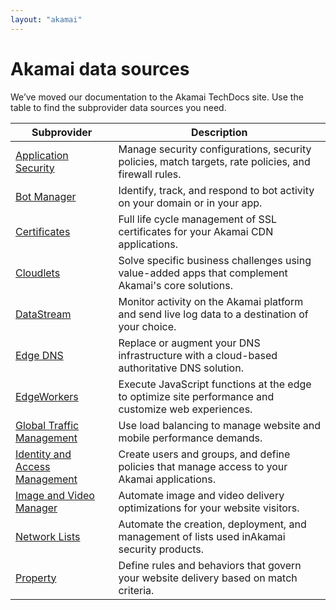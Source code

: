 ```yaml
---
layout: "akamai"
---
```


# Akamai data sources

We’ve moved our documentation to the Akamai TechDocs site. Use the table to find the subprovider data sources you need.

|Subprovider|Description|
|---|---|
|[Application Security](https://techdocs.akamai.com/terraform/v5.0/docs/appsec-datasources)|Manage security configurations, security policies, match targets, rate policies, and firewall rules.|
|[Bot Manager](https://techdocs.akamai.com/terraform/v5.0/docs/botman-datasources)|Identify, track, and respond to bot activity on your domain or in your app.|
|[Certificates](https://techdocs.akamai.com/terraform/v5.0/docs/cps-datasources)|Full life cycle management of SSL certificates for your ​Akamai​ CDN applications.|
|[Cloudlets](https://techdocs.akamai.com/terraform/v5.0/docs/cl-datasources)|Solve specific business challenges using value-added apps that complement ​Akamai​'s core solutions.|
|[DataStream](https://techdocs.akamai.com/terraform/v5.0/docs/ds-datasources)|Monitor activity on the ​Akamai​ platform and send live log data to a destination of your choice.|
|[Edge DNS](https://techdocs.akamai.com/terraform/v5.0/docs/edns-datasources)|Replace or augment your DNS infrastructure with a cloud-based authoritative DNS solution.|
|[EdgeWorkers](https://techdocs.akamai.com/terraform/v5.0/docs/ew-datasources)|Execute JavaScript functions at the edge to optimize site performance and customize web experiences.|
|[Global Traffic Management](https://techdocs.akamai.com/terraform/v5.0/docs/gtm-datasources)|Use load balancing to manage website and mobile performance demands.|
|[Identity and Access Management](https://techdocs.akamai.com/terraform/v5.0/docs/iam-datasources)|Create users and groups, and define policies that manage access to your Akamai applications.|
|[Image and Video Manager](https://techdocs.akamai.com/terraform/v5.0/docs/ivm-datasources)|Automate image and video delivery optimizations for your website visitors.|
|[Network Lists](https://techdocs.akamai.com/terraform/v5.0/docs/nl-datasources)|Automate the creation, deployment, and management of lists used in ​Akamai​ security products.|
|[Property](https://techdocs.akamai.com/terraform/v5.0/docs/pm-datasources)|Define rules and behaviors that govern your website delivery based on match criteria.|
